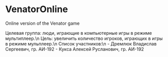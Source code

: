 # VenatorOnline
Online version of the Venator game

Целевая группа: люди, играющие в компьютерные игры в режиме мультиплеер.\n
Цель: увеличить количество игроков, играющих в игры в режиме мульплеер.\n
Список участников:\n
	- Дремлюк Владислав Сергеевич, гр. АИ-192
	- Кукса Алексей Русланович, гр. АИ-192
